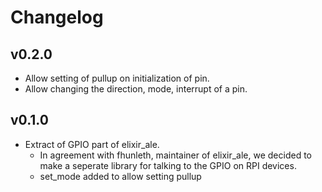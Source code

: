# Changelog

## v0.2.0
  * Allow setting of pullup on initialization of pin.
  * Allow changing the direction, mode, interrupt of a pin.

## v0.1.0
  * Extract of GPIO part of elixir_ale.
    * In agreement with fhunleth, maintainer of elixir_ale, we decided to make a seperate
      library for talking to the GPIO on RPI devices.
    * set_mode added to allow setting pullup

